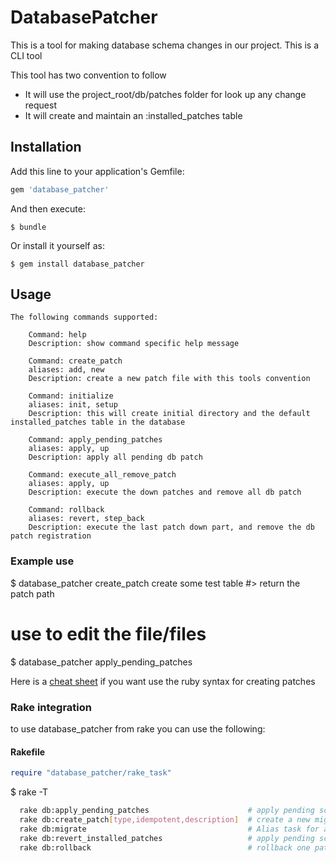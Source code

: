 # DatabasePatcher

This is a tool for making database schema changes in our project.
This is a CLI tool

This tool has two convention to follow
  * It will use the project_root/db/patches folder for look up any change request
  * It will create and maintain an :installed_patches table

## Installation

Add this line to your application's Gemfile:

```ruby
gem 'database_patcher'
```

And then execute:

    $ bundle

Or install it yourself as:

    $ gem install database_patcher

## Usage

```
The following commands supported:

	Command: help
	Description: show command specific help message

	Command: create_patch
	aliases: add, new
	Description: create a new patch file with this tools convention

	Command: initialize
	aliases: init, setup
	Description: this will create initial directory and the default installed_patches table in the database

	Command: apply_pending_patches
	aliases: apply, up
	Description: apply all pending db patch

	Command: execute_all_remove_patch
	aliases: apply, up
	Description: execute the down patches and remove all db patch

	Command: rollback
	aliases: revert, step_back
	Description: execute the last patch down part, and remove the db patch registration

```

### Example use

  $ database_patcher create_patch create some test table
  #> return the patch path
  # use <your favorite editor> to edit the file/files
  $ database_patcher apply_pending_patches

Here is a [cheat sheet](http://sequel.jeremyevans.net/rdoc/files/doc/cheat_sheet_rdoc.html) if you want use the ruby syntax for creating patches

### Rake integration

to use database_patcher from rake you can use the following:

#### Rakefile

```ruby
require "database_patcher/rake_task"
```

  $ rake -T

```sh
  rake db:apply_pending_patches                      # apply pending schema migrations
  rake db:create_patch[type,idempotent,description]  # create a new migration patch
  rake db:migrate                                    # Alias task for apply_pending_patches
  rake db:revert_installed_patches                   # apply pending schema migrations
  rake db:rollback                                   # rollback one patch
```
